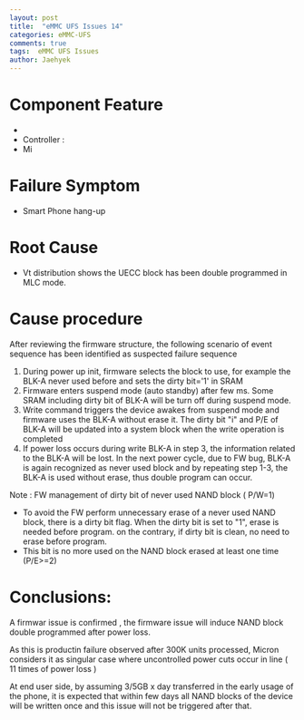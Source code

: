 ```yaml
---
layout: post
title:  "eMMC UFS Issues 14"
categories: eMMC-UFS
comments: true
tags:  eMMC UFS Issues
author: Jaehyek
---
```


# Component Feature
- 
- Controller : 
- Mi

# Failure Symptom
- Smart Phone hang-up

# Root Cause
- Vt distribution shows the UECC block has been double programmed in MLC mode.

# Cause procedure
After reviewing the firmware structure, the following scenario of event sequence has been identified as suspected failure sequence <br/>  


1. During power up init, firmware selects the block to use, for example the BLK-A never used before and sets the dirty bit='1' in SRAM
2. Firmware enters suspend mode (auto standby) after few ms. Some SRAM including dirty bit of BLK-A will be turn off during suspend mode.
3. Write command triggers the device awakes from suspend mode and firmware uses  the BLK-A without erase it. The dirty bit "i" and P/E of BLK-A will be updated into a system block when the write operation is completed
4. If power loss occurs during write BLK-A in step 3, the information related to the BLK-A will be lost. In the next power cycle, due to FW bug, BLK-A is again recognized as never used block and by repeating step 1-3, the BLK-A is used without erase, thus double program can occur.

Note : FW management of dirty bit of never used NAND block ( P/W=1) <br/> 
- To avoid the FW perform unnecessary erase of a never used NAND block, there is a dirty bit flag. When the dirty bit is set to "1", erase is needed before program. on the contrary, if dirty bit is clean, no need to erase before program.
- This bit is no more used on the NAND block erased at least one time (P/E>=2)


# Conclusions:
A firmwar issue is confirmed , the firmware issue will induce NAND block double programmed after power loss.

As this is productin failure observed after 300K units processed, Micron considers it as singular case where uncontrolled power cuts occur in line ( 11 times of power loss )

At end user side, by assuming 3/5GB x day transferred in the early usage of the phone, it is expected that within few days all NAND blocks of the device will be written once and this issue will not be triggered after that.
